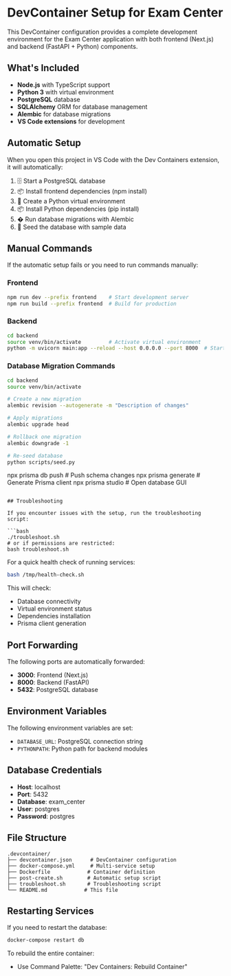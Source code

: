 # DevContainer Setup for Exam Center

This DevContainer configuration provides a complete development environment for the Exam Center application with both frontend (Next.js) and backend (FastAPI + Python) components.

## What's Included

- **Node.js** with TypeScript support
- **Python 3** with virtual environment
- **PostgreSQL** database
- **SQLAlchemy** ORM for database management
- **Alembic** for database migrations
- **VS Code extensions** for development

## Automatic Setup

When you open this project in VS Code with the Dev Containers extension, it will automatically:

1. 🗄️ Start a PostgreSQL database
2. 📦 Install frontend dependencies (npm install)
3. 🐍 Create a Python virtual environment
4. 📦 Install Python dependencies (pip install)
5. � Run database migrations with Alembic
6. 🌱 Seed the database with sample data

## Manual Commands

If the automatic setup fails or you need to run commands manually:

### Frontend

```bash
npm run dev --prefix frontend    # Start development server
npm run build --prefix frontend  # Build for production
```

### Backend

```bash
cd backend
source venv/bin/activate         # Activate virtual environment
python -m uvicorn main:app --reload --host 0.0.0.0 --port 8000  # Start development server
```

### Database Migration Commands

```bash
cd backend
source venv/bin/activate

# Create a new migration
alembic revision --autogenerate -m "Description of changes"

# Apply migrations
alembic upgrade head

# Rollback one migration
alembic downgrade -1

# Re-seed database
python scripts/seed.py
```

npx prisma db push # Push schema changes
npx prisma generate # Generate Prisma client
npx prisma studio # Open database GUI

````

## Troubleshooting

If you encounter issues with the setup, run the troubleshooting script:

```bash
./troubleshoot.sh
# or if permissions are restricted:
bash troubleshoot.sh
````

For a quick health check of running services:

```bash
bash /tmp/health-check.sh
```

This will check:

- Database connectivity
- Virtual environment status
- Dependencies installation
- Prisma client generation

## Port Forwarding

The following ports are automatically forwarded:

- **3000**: Frontend (Next.js)
- **8000**: Backend (FastAPI)
- **5432**: PostgreSQL database

## Environment Variables

The following environment variables are set:

- `DATABASE_URL`: PostgreSQL connection string
- `PYTHONPATH`: Python path for backend modules

## Database Credentials

- **Host**: localhost
- **Port**: 5432
- **Database**: exam_center
- **User**: postgres
- **Password**: postgres

## File Structure

```
.devcontainer/
├── devcontainer.json      # DevContainer configuration
├── docker-compose.yml     # Multi-service setup
├── Dockerfile            # Container definition
├── post-create.sh        # Automatic setup script
├── troubleshoot.sh       # Troubleshooting script
└── README.md            # This file
```

## Restarting Services

If you need to restart the database:

```bash
docker-compose restart db
```

To rebuild the entire container:

- Use Command Palette: "Dev Containers: Rebuild Container"
